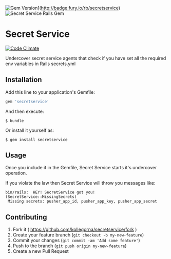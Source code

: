![Gem Version](https://badge.fury.io/rb/secretservice.svg)](http://badge.fury.io/rb/secretservice)
![Secret Service Rails Gem](http://www.kollegorna.se/images/secretservice.svg)

# Secret Service
[![Code Climate](https://codeclimate.com/github/kollegorna/secretservice/badges/gpa.svg)](https://codeclimate.com/github/kollegorna/secretservice)

Undercover secret service agents that check if you have set all the
required env variables in Rails secrets.yml

## Installation

Add this line to your application's Gemfile:

```ruby
gem 'secretservice'
```

And then execute:

    $ bundle

Or install it yourself as:

    $ gem install secretservice

## Usage
Once you include it in the Gemfile, Secret Service starts it's undercover operation.

If you violate the law then Secret Service will throw you messages like:

```
bin/rails:  HEY! SecretService got you! (SecretService::MissingSecrets)
 Missing secrets: pusher_app_id, pusher_app_key, pusher_app_secret 
```

## Contributing

1. Fork it ( https://github.com/kollegorna/secretservice/fork )
2. Create your feature branch (`git checkout -b my-new-feature`)
3. Commit your changes (`git commit -am 'Add some feature'`)
4. Push to the branch (`git push origin my-new-feature`)
5. Create a new Pull Request
